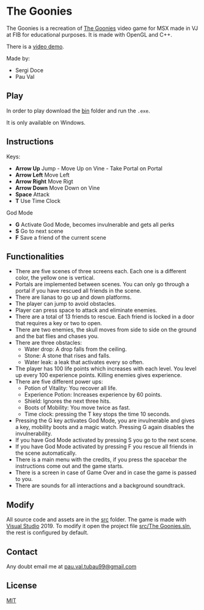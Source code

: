 # The Goonies

The Goonies is a recreation of [The Goonies](https://www.youtube.com/watch?v=yhFCiZIcjgE) video game for MSX made in VJ at FIB for educational purposes. It is made with OpenGL and C++.

There is a [video demo](demo.mp4).

Made by:
 + Sergi Doce
 + Pau Val

## Play

In order to play download the [bin](bin) folder and run the `.exe`.

It is only available on Windows.

## Instructions
Keys:
 + **Arrow Up** Jump - Move Up on Vine - Take Portal on Portal
 + **Arrow Left** Move Left
 + **Arrow Right** Move Rigt
 + **Arrow Down** Move Down on Vine
 + **Space** Attack
 + **T** Use Time Clock

God Mode
 + **G** Activate God Mode, becomes invulnerable and gets all perks
 + **S** Go to next scene
 + **F** Save a friend of the current scene

## Functionalities

 - There are five scenes of three screens each. Each one is a different color, the yellow one is vertical.
 - Portals are implemented between scenes. You can only go through a portal if you have rescued all friends in the scene.
 - There are lianas to go up and down platforms.
 - The player can jump to avoid obstacles.
 - Player can press space to attack and eliminate enemies.
 - There are a total of 13 friends to rescue. Each friend is locked in a door that requires a key or two to open.
 - There are two enemies, the skull moves from side to side on the ground and the bat flies and chases you.
 - There are three obstacles:
     * Water drop: A drop falls from the ceiling.
     * Stone: A stone that rises and falls.
     * Water leak: a leak that activates every so often.
 - The player has 100 life points which increases with each level. You level up every 100 experience points. Killing enemies gives experience.
 - There are five different power ups:
     * Potion of Vitality: You recover all life.
     * Experience Potion: Increases experience by 60 points.
     * Shield: Ignores the next three hits.
     * Boots of Mobility: You move twice as fast.
     * Time clock: pressing the T key stops the time 10 seconds.
 - Pressing the G key activates God Mode, you are invulnerable and gives a key, mobility boots and a magic watch. Pressing G again disables the invulnerability.
 - If you have God Mode activated by pressing S you go to the next scene.
 - If you have God Mode activated by pressing F you rescue all friends in the scene automatically.
 - There is a main menu with the credits, if you press the spacebar the instructions come out and the game starts.
 - There is a screen in case of Game Over and in case the game is passed to you.
 - There are sounds for all interactions and a background soundtrack.

## Modify

All source code and assets are in the [src](src) folder. The game is made with [Visual Studio](https://visualstudio.microsoft.com/es/vs/) 2019. To modify it open the project file [src/The Goonies.sln](src/The%20Goonies.sln), the rest is configured by default.

## Contact

Any doubt email me at pau.val.tubau99@gmail.com

## License

[MIT](https://choosealicense.com/licenses/mit/)
